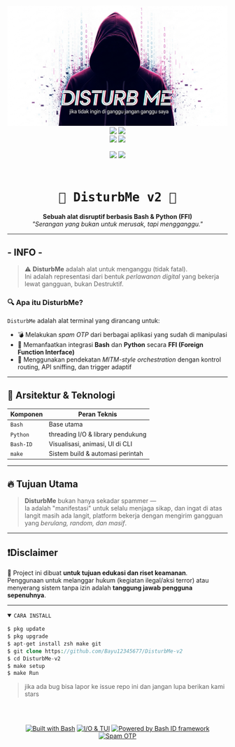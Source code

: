 <p align="center">
  <img src="https://github.com/Bayu12345677/DisturbMe-v2/blob/master/properti/LOGO1.png" width=600><br>
  <img src="https://img.shields.io/static/v1?label=Bash+Obfuscating&color=green&message=+&logo=GNU+Bash&logoColor=white&style=for-the-badge">
  <img src="https://img.shields.io/static/v1?label=Author&color=green&message=Polygon&logo=Acclaim&logoColor=white&style=for-the-badge"><br>
  <img src="https://img.shields.io/github/stars/Bayu12345677/DisturbMe-v2?logo=github&style=for-the-badge">
  <img src="https://img.shields.io/static/v1?label=Version&color=green&message=1.0&logo=Clockify&logoColor=white&style=for-the-badge"><br><br>
  <img src="https://img.shields.io/static/v1?label=Termux&color=green&message=+&logo=Iterm2&logoColor=white&style=flat">
  <img src="https://img.shields.io/github/forks/Bayu12345677/DisturbMe-v2?logo=github&style=flat">
</p><br>
<h1 align="center" style="font-family:monospace;">
  🩻 DisturbMe v2 🩻
</h1>

<p align="center">
  <b>Sebuah alat disruptif berbasis Bash & Python (FFI)</b><br>
  <i>"Serangan yang bukan untuk merusak, tapi mengganggu."</i>
</p>

---

## - INFO -
> ⚠️ **DisturbMe** adalah alat untuk menganggu (tidak fatal).  
> Ini adalah representasi dari bentuk *perlawanan digital* yang bekerja lewat gangguan, bukan Destruktif.

### 🔍 Apa itu DisturbMe?

`DisturbMe` adalah alat terminal yang dirancang untuk:
- 💣 Melakukan *spam OTP* dari berbagai aplikasi yang sudah di manipulasi
- 🔌 Memanfaatkan integrasi **Bash** dan **Python** secara **FFI (Foreign Function Interface)**
- 🧠 Menggunakan pendekatan *MITM-style orchestration* dengan kontrol routing, API sniffing, dan trigger adaptif

---

## 🔧 Arsitektur & Teknologi

| Komponen     | Peran Teknis                             |
|--------------|------------------------------------------|
| `Bash`       | Base utama                               |
| `Python`     | threading I/O & library pendukung        |
| `Bash-ID`    | Visualisasi, animasi, UI di CLI          |
| `make`       | Sistem build & automasi perintah         |

---

## 🔥 Tujuan Utama

> **DisturbMe** bukan hanya sekadar spammer —  
> Ia adalah "manifestasi" untuk selalu menjaga sikap, dan ingat di atas langit masih ada langit, platform bekerja dengan mengirim gangguan yang *berulang, random, dan masif*.

---

## ❗Disclaimer

🚫 Project ini dibuat **untuk tujuan edukasi dan riset keamanan**.  
Penggunaan untuk melanggar hukum (kegiatan ilegal/aksi terror) atau menyerang sistem tanpa izin adalah **tanggung jawab pengguna sepenuhnya**.

---

<details open><summary><code>CARA INSTALL</code></summary>

```php
$ pkg update
$ pkg upgrade
$ apt-get install zsh make git
$ git clone https://github.com/Bayu12345677/DisturbMe-v2
$ cd DisturbMe-v2
$ make setup
$ make Run
```

> jika ada bug bisa lapor ke issue repo ini
> dan jangan lupa berikan kami stars

</details>
<br><br>
<p align="center">
  <a href="#"><img src="https://img.shields.io/badge/Base-Bash-blue?logo=gnubash&logoColor=white&style=for-the-badge" alt="Built with Bash"/></a>
  <a href="#"><img src="https://img.shields.io/badge/FFI-Python-yellow?logo=python&logoColor=white&style=for-the-badge" alt="I/O & TUI"/></a>
  <a href="#"><img src="https://img.shields.io/badge/Engine-bashID-orange?logo=matrix&logoColor=white&style=for-the-badge" alt="Powered by Bash ID framework"/></a>
  <a href="#"><img src="https://img.shields.io/badge/Purpose-OTP%20Spammer-critical?logo=nano&style=for-the-badge&color=red" alt="Spam OTP"/></a>
</p>


